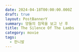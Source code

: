 ```yaml
---
date: 2024-04-18T00:00:00.000Z
draft: true
layout: PostBannerY
summary: 양들의 침묵을 보고 난 후
title: The Silence Of The Lambs
category: movie
tags:
  - 한니발
---
```

